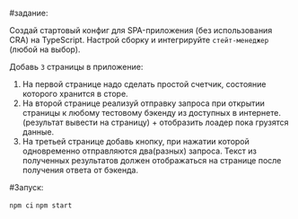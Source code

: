 #задание: 

Создай стартовый конфиг для SPA-приложения (без использования CRA) на TypeScript. 
Настрой сборку и интегрируйте `стейт-менеджер` (любой на выбор).

Добавь `3` страницы в приложение:

1. На первой странице надо сделать простой счетчик, состояние которого хранится в сторе.
2. На второй странице реализуй отправку запроса при открытии страницы к любому тестовому бэкенду из доступных в интернете.(результат вывести на страницу) + отобразить лоадер пока грузятся данные.  
3. На третьей странице добавь кнопку, при нажатии которой одновременно отправляются два(разных) запроса. Текст из полученных результатов должен отображаться на странице после получения ответа от бэкенда.

#Запуск: 

`npm ci`
`npm start`
